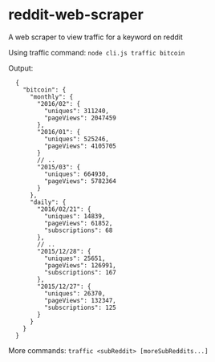 # reddit-web-scraper
A web scraper to view traffic for a keyword on reddit

Using traffic command:
  ```node cli.js traffic bitcoin```
  
Output:
```
  {
    "bitcoin": {
      "monthly": {
        "2016/02": {
          "uniques": 311240,
          "pageViews": 2047459
        },
        "2016/01": {
          "uniques": 525246,
          "pageViews": 4105705
        }
        // ..
        "2015/03": {
          "uniques": 664930,
          "pageViews": 5782364
        }
      },
      "daily": {
        "2016/02/21": {
          "uniques": 14839,
          "pageViews": 61852,
          "subscriptions": 68
        },
        // ..
        "2015/12/28": {
          "uniques": 25651,
          "pageViews": 126991,
          "subscriptions": 167
        },
        "2015/12/27": {
          "uniques": 26370,
          "pageViews": 132347,
          "subscriptions": 125
        }
      }
    }
  }
  ```
  
More commands:
  ```traffic <subReddit> [moreSubReddits...]```
